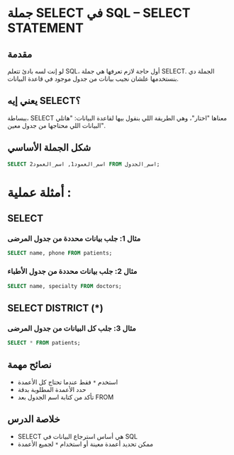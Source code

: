 # جملة SELECT في SQL – SELECT STATEMENT 

## مقدمة
لو إنت لسه بادئ تتعلم SQL، أول حاجة لازم تعرفها هي جملة SELECT. الجملة دي بنستخدمها علشان نجيب بيانات من جدول موجود في قاعدة البيانات.

## يعني إيه SELECT؟
ببساطة، SELECT معناها "اختار"، وهي الطريقة اللي بنقول بيها لقاعدة البيانات: "هاتلي البيانات اللي محتاجها من جدول معين".

## شكل الجملة الأساسي
```sql
SELECT اسم_العمود1, اسم_العمود2 FROM اسم_الجدول;
```

# أمثلة عملية :
## SELECT 

### مثال 1: جلب بيانات محددة من جدول المرضى
```sql
SELECT name, phone FROM patients;
```
### مثال 2: جلب بيانات محددة من جدول الأطباء
```sql
SELECT name, specialty FROM doctors;
```
## SELECT DISTRICT (*)

### مثال 3: جلب كل البيانات من جدول المرضى
```sql
SELECT * FROM patients;
```


## نصائح مهمة
- استخدم `*` فقط عندما تحتاج كل الأعمدة
- حدد الأعمدة المطلوبة بدقة
- تأكد من كتابة اسم الجدول بعد FROM

## خلاصة الدرس
- SELECT هي أساس استرجاع البيانات في SQL
- ممكن تحديد أعمدة معينة أو استخدام `*` لجميع الأعمدة